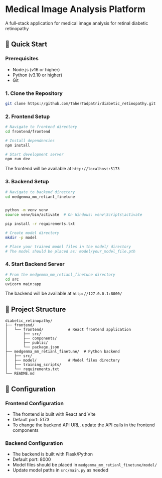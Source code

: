 #  Medical Image Analysis Platform

A full-stack application for medical image analysis for retinal diabetic retinopathy

## 🚀 Quick Start

### Prerequisites
- Node.js (v16 or higher)
- Python (v3.10 or higher)
- Git

### 1. Clone the Repository
```bash
git clone https://github.com/TaherTadpatri/diabetic_retinopathy.git
```

### 2. Frontend Setup
```bash
# Navigate to frontend directory
cd frontend/frontend

# Install dependencies
npm install

# Start development server
npm run dev
```

The frontend will be available at `http://localhost:5173`

### 3. Backend Setup
```bash
# Navigate to backend directory
cd medgemma_mm_retianl_finetune


python -m venv venv
source venv/bin/activate  # On Windows: venv\Scripts\activate

pip install -r requirements.txt

# Create model directory
mkdir -p model

# Place your trained model files in the model/ directory
# The model should be placed as: model/your_model_file.pth
```

### 4. Start Backend Server
```bash
# From the medgemma_mm_retianl_finetune directory
cd src
uvicorn main:app
```

The backend will be available at `http://127.0.0.1:8000/`

## 📁 Project Structure

```
diabetic_retinopathy/
├── frontend/
│   └── frontend/           # React frontend application
│       ├── src/
│       ├── components/
│       ├── public/
│       └── package.json
├── medgemma_mm_retianl_finetune/  # Python backend
│   ├── src/
│   ├── model/              # Model files directory
│   ├── training_scripts/
│   └── requirements.txt
└── README.md
```

## 🔧 Configuration

### Frontend Configuration
- The frontend is built with React and Vite
- Default port: 5173
- To change the backend API URL, update the API calls in the frontend components

### Backend Configuration
- The backend is built with Flask/Python
- Default port: 8000
- Model files should be placed in `medgemma_mm_retianl_finetune/model/`
- Update model paths in `src/main.py` as needed



